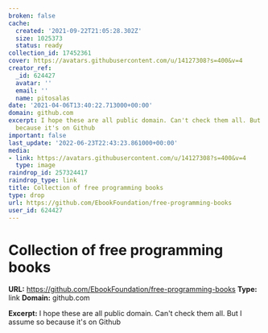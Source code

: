 ```yaml
---
broken: false
cache:
  created: '2021-09-22T21:05:28.302Z'
  size: 1025373
  status: ready
collection_id: 17452361
cover: https://avatars.githubusercontent.com/u/14127308?s=400&v=4
creator_ref:
  _id: 624427
  avatar: ''
  email: ''
  name: pitosalas
date: '2021-04-06T13:40:22.713000+00:00'
domain: github.com
excerpt: I hope these are all public domain. Can't check them all. But I assume so
  because it's on Github
important: false
last_update: '2022-06-23T22:43:23.861000+00:00'
media:
- link: https://avatars.githubusercontent.com/u/14127308?s=400&v=4
  type: image
raindrop_id: 257324417
raindrop_type: link
title: Collection of free programming books
type: drop
url: https://github.com/EbookFoundation/free-programming-books
user_id: 624427
---
```


# Collection of free programming books

**URL:** https://github.com/EbookFoundation/free-programming-books
**Type:** link
**Domain:** github.com

**Excerpt:** I hope these are all public domain. Can't check them all. But I assume so because it's on Github
